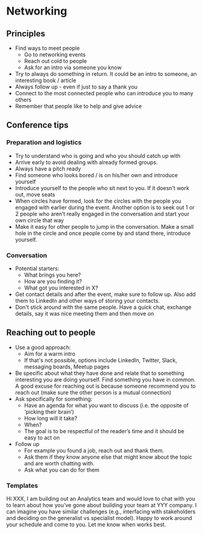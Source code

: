 # Networking

## Principles
- Find ways to meet people
    - Go to networking events
    - Reach out cold to people 
    - Ask for an intro via someone you know
- Try to always do something in return. It could be an intro to someone, an interesting book / article
- Always follow up - even if just to say a thank you 
- Connect to the most connected people who can introduce you to many others
- Remember that people like to help and give advice

## Conference tips 
### Preparation and logistics
- Try to understand who is going and who you should catch up with
- Arrive early to avoid dealing with already formed groups. 
- Always have a pitch ready 
- Find someone who looks bored / is on his/her own and introduce yourself 
- Introduce yourself to the people who sit next to you. If it doesn’t work out, move seats 
- When circles have formed, look for the circles with the people you engaged with earlier during the event. Another option is to seek out 1 or 2 people who aren’t really engaged in the conversation and start your own circle that way 
- Make it easy for other people to jump in the conversation. Make a small hole in the circle and once people come by and stand there, introduce yourself. 


### Conversation
- Potential starters: 
    - What brings you here?
    - How are you finding it?
    - What got you interested in X?
- Get contact details and after the event, make sure to follow up. Also add them to LinkedIn and other ways of storing your contacts. 
- Don't stick around with the same people. Have a quick chat, exchange details, say it was nice meeting them and then move on 

## Reaching out to people
- Use a good approach: 
    - Aim for a warm intro
    - If that's not possible, options include LinkedIn, Twitter, Slack, messaging boards, Meetup pages
- Be specific about what they have done and relate that to something interesting you are doing yourself. Find something you have in common. A good excuse for reaching out is because someone recommend you to reach out (make sure the other person is a mutual connection)  
- Ask specifically for something:
    - Have an agenda for what you want to discuss (i.e. the opposite of ‘picking their brain’)
    - How long will it take?
    - When?
    - The goal is to be respectful of the reader’s time and it should be easy to act on 
- Follow up 
    - For example you found a job, reach out and thank them. 
    - Ask them if they know anyone else that might know about the topic and are worth chatting with. 
    - Ask what you can do for them

### Templates
Hi XXX, I am building out an Analytics team and would love to chat with you to learn about how you’ve gone about building your team at YYY company. I can imagine you have similar challenges (e.g., interfacing with stakeholders and deciding on the generalist vs specialist model). Happy to work around your schedule and come to you. Let me know when works best.